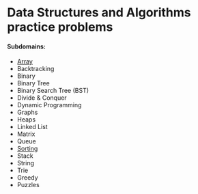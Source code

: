 # Data Structures and Algorithms practice problems

#### Subdomains:
- [Array](./array)
- Backtracking
- Binary
- Binary Tree
- Binary Search Tree (BST)
- Divide & Conquer
- Dynamic Programming
- Graphs
- Heaps
- Linked List
- Matrix
- Queue
- [Sorting](./sorting)
- Stack
- String
- Trie
- Greedy
- Puzzles
